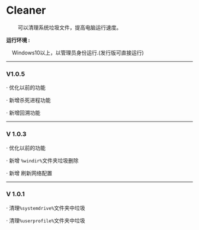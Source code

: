 # Cleaner

        可以清理系统垃圾文件，提高电脑运行速度。

**运行环境 :**

    Windows10以上，以管理员身份运行.(发行版可直接运行)

---

### V1.0.5

· 优化以前的功能

· 新增杀死进程功能

· 新增回溯功能

---

### V 1.0.3

· 优化以前的功能

· 新增 `%windir%`文件夹垃圾删除

· 新增 刷新网络配置

---

### V 1.0.1

· 清理`%systemdrive%`文件夹中垃圾

· 清理`%userprofile%`文件夹中垃圾
